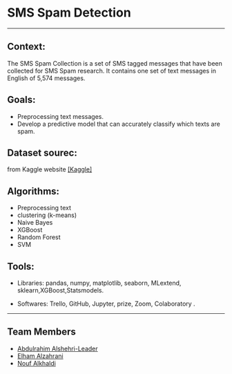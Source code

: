 # SMS Spam Detection
<hr>

## Context:

The SMS Spam Collection is a set of SMS tagged messages that have been collected for SMS Spam research. 
It contains one set of text messages in English of 5,574 messages.


## Goals:
- Preprocessing text messages.
- Develop a predictive model that can accurately classify which texts are spam.


## Dataset sourec:
from Kaggle website [[Kaggle]](https://www.kaggle.com/uciml/sms-spam-collection-dataset)

## Algorithms:
- Preprocessing text
- clustering (k-means)
- Naive Bayes
- XGBoost
- Random Forest
- SVM 

## Tools:
- Libraries: pandas, numpy, matplotlib, seaborn, MLextend, sklearn,XGBoost,Statsmodels.

- Softwares: Trello, GitHub, Jupyter, prize, Zoom, Colaboratory .
<hr>


## Team Members
 - [Abdulrahim Alshehri-Leader](https://github.com/abdulrahim999)
 - [Elham Alzahrani](https://github.com/infoielham)
 - [Nouf Alkhaldi](https://github.com/Nouf93)
